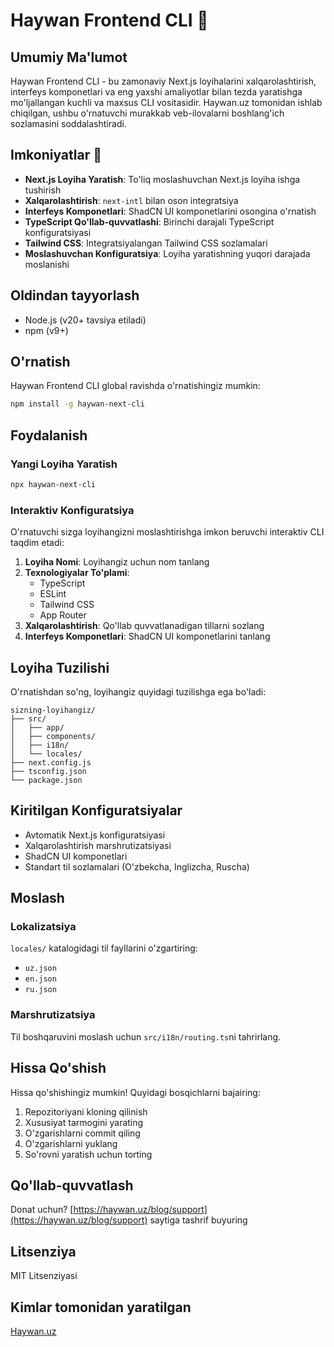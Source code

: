 # Haywan Frontend CLI 🚀

## Umumiy Ma'lumot

Haywan Frontend CLI - bu zamonaviy Next.js loyihalarini xalqarolashtirish, interfeys komponetlari va eng yaxshi amaliyotlar bilan tezda yaratishga mo'ljallangan kuchli va maxsus CLI vositasidir. Haywan.uz tomonidan ishlab chiqilgan, ushbu o'rnatuvchi murakkab veb-ilovalarni boshlang'ich sozlamasini soddalashtiradi.

## Imkoniyatlar 🌟

- **Next.js Loyiha Yaratish**: To'liq moslashuvchan Next.js loyiha ishga tushirish
- **Xalqarolashtirish**: `next-intl` bilan oson integratsiya
- **Interfeys Komponetlari**: ShadCN UI komponetlarini osongina o'rnatish
- **TypeScript Qo'llab-quvvatlashi**: Birinchi darajali TypeScript konfiguratsiyasi
- **Tailwind CSS**: Integratsiyalangan Tailwind CSS sozlamalari
- **Moslashuvchan Konfiguratsiya**: Loyiha yaratishning yuqori darajada moslanishi

## Oldindan tayyorlash

- Node.js (v20+ tavsiya etiladi)
- npm (v9+)

## O'rnatish

Haywan Frontend CLI global ravishda o'rnatishingiz mumkin:

```bash
npm install -g haywan-next-cli
```

## Foydalanish

### Yangi Loyiha Yaratish

```bash
npx haywan-next-cli
```

### Interaktiv Konfiguratsiya

O'rnatuvchi sizga loyihangizni moslashtirishga imkon beruvchi interaktiv CLI taqdim etadi:

1. **Loyiha Nomi**: Loyihangiz uchun nom tanlang
2. **Texnologiyalar To'plami**:
   - TypeScript
   - ESLint
   - Tailwind CSS
   - App Router
3. **Xalqarolashtirish**: Qo'llab quvvatlanadigan tillarni sozlang
4. **Interfeys Komponetlari**: ShadCN UI komponetlarini tanlang

## Loyiha Tuzilishi

O'rnatishdan so'ng, loyihangiz quyidagi tuzilishga ega bo'ladi:

```
sizning-loyihangiz/
├── src/
│   ├── app/
│   ├── components/
│   ├── i18n/
│   └── locales/
├── next.config.js
├── tsconfig.json
└── package.json
```

## Kiritilgan Konfiguratsiyalar

- Avtomatik Next.js konfiguratsiyasi
- Xalqarolashtirish marshrutizatsiyasi
- ShadCN UI komponetlari
- Standart til sozlamalari (O'zbekcha, Inglizcha, Ruscha)

## Moslash

### Lokalizatsiya

`locales/` katalogidagi til fayllarini o'zgartiring:

- `uz.json`
- `en.json`
- `ru.json`

### Marshrutizatsiya

Til boshqaruvini moslash uchun `src/i18n/routing.ts`ni tahrirlang.

## Hissa Qo'shish

Hissa qo'shishingiz mumkin! Quyidagi bosqichlarni bajairing:

1. Repozitoriyani kloning qilinish
2. Xususiyat tarmogini yarating
3. O'zgarishlarni commit qiling
4. O'zgarishlarni yuklang
5. So'rovni yaratish uchun torting

## Qo'llab-quvvatlash

Donat uchun? [https://haywan.uz/blog/support](https://haywan.uz/blog/support) saytiga tashrif buyuring

## Litsenziya

MIT Litsenziyasi

## Kimlar tomonidan yaratilgan

[Haywan.uz](https://haywan.uz)
